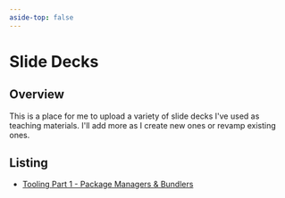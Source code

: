 ```yaml
---
aside-top: false
---
```


# Slide Decks

## Overview

This is a place for me to upload a variety of slide decks I've used as teaching materials. I'll add more as I create new ones or revamp existing ones.

## Listing

- <a href="/presentations/tooling-pkmgr-bundlers/index.html" target="_blank" rel="noreferrer">Tooling Part 1 - Package Managers & Bundlers</a>
